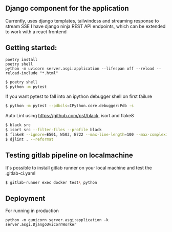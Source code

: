 ## Django component for the application

Currently, uses django templates, tailwindcss and streaming response to stream SSE
I have django ninja REST API endpoints, which can be extended to work with a react frontend

## Getting started:

```shell
poetry install
poetry shell
python -m uvicorn server.asgi:application --lifespan off --reload --reload-include "*.html"
```

```bash
$ poetry shell
$ python -m pytest
```

If you want pytest to fall into an ipython debugger shell on first failure

```bash
$ python -m pytest --pdbcls=IPython.core.debugger:Pdb -s
```

Auto Lint using https://github.com/psf/black, isort and flake8
```bash
$ black src
$ isort src --filter-files --profile black
$ flake8 --ignore=E501, W503, E722 --max-line-length=100 --max-complexity=10 src/
$ djlint . --reformat
```

## Testing gitlab pipeline on localmachine

It's possible to install gitlab runner on your local machine and test the .gitlab-ci.yaml

```bash
$ gitlab-runner exec docker test\ python
```

## Deployment

For running in production

```shell
python -m gunicorn server.asgi:application -k server.asgi.DjangoUvicornWorker
```

